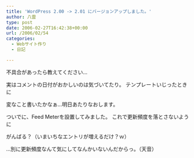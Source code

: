 ```yaml
---
title: 'WordPress 2.00 -> 2.01 にバージョンアップしました。'
author: 八雲
type: post
date: 2006-02-27T16:42:38+00:00
url: /2006/02/54
categories:
  - Webサイト作り
  - 日記

---
```

不具合があったら教えてください…
  
実はコメントの日付がおかしいのは気づいてたり。 テンプレートいじったときに
  
変なこと書いたかなぁ…明日あたりなおします。

ついでに、Feed Meterを設置してみました。 これで更新頻度を落とさないように
  
がんばる？（いまいちなエントリが増えるだけ？ｗ）

…別に更新頻度なんて気にしてなんかいないんだからっ。（天音）
